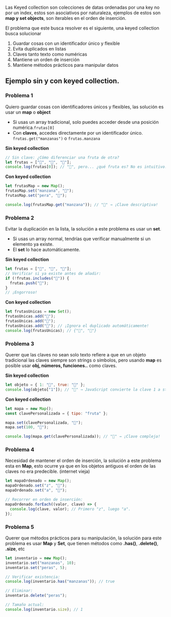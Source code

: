 Las Keyed collection son colecciones de datas ordenadas por una key no por un index, estos son asociativos por naturaleza, ejemplos de estos son **map y set objects**, son iterables en el orden de inserción.

El problema que este busca resolver es el siguiente, una keyed collection busca solucionar
1) Guardar cosas con un identificador único y flexible
2) Evita duplicados en listas
3) Claves tanto texto como numéricas
4) Mantiene un orden de inserción
5) Mantiene métodos prácticos para manipular datos

## Ejemplo sin y con keyed collection.

### Problema 1
Quiero guardar cosas con identificadores únicos y flexibles, las solución es usar un **map** o **object**
- Si usas un array tradicional, solo puedes acceder desde una posición numérica.`frutas[0]` 
- Con **claves**, accedes directamente por un identificador único. `frutas.get("manzanas")` o `frutas.manzana`

**Sin keyed collection**
```js
// Sin clave: ¿Cómo diferenciar una fruta de otra?
let frutas = ["🍎", "🍐", "🍌"];
console.log(frutas[0]); // "🍎", pero... ¿qué fruta es? No es intuitivo.
```

**Con keyed collection**
```js
let frutasMap = new Map();
frutasMap.set("manzana", "🍎");
frutasMap.set("pera", "🍐");

console.log(frutasMap.get("manzana")); // "🍎" → ¡Clave descriptiva!
```

### Problema 2
Evitar la duplicación en la lista, la solución a este problema es usar un **set**.
- Si usas un array normal, tendrías que verificar manualmente si un elemento ya existe.
- El **set** lo hace automáticamente.


**Sin keyed collection**
```js
let frutas = ["🍎", "🍐", "🍎"];
// Verificar si ya existe antes de añadir:
if (!frutas.includes("🍎")) {
  frutas.push("🍎");
}
// ¡Engorroso!
```

**Con keyed collection**
```js
let frutasUnicas = new Set();
frutasUnicas.add("🍎");
frutasUnicas.add("🍐");
frutasUnicas.add("🍎"); // ¡Ignora el duplicado automáticamente!
console.log(frutasUnicas); // {"🍎", "🍐"}
```

### Problema 3
Querer que las claves no sean solo texto refiere a que en un objeto tradicional las claves siempre son strings o símbolos, pero usando **map** es posible usar **obj, números, funciones..** como claves.

**Sin keyed collection**
```js
let objeto = { 1: "🍎", true: "🍐" };
console.log(objeto["1"]); // "🍎" → JavaScript convierte la clave 1 a string.
```

**Con keyed collection**
```js
let mapa = new Map();
const clavePersonalizada = { tipo: "fruta" };

mapa.set(clavePersonalizada, "🍌");
mapa.set(100, "🍊");

console.log(mapa.get(clavePersonalizada)); // "🍌" → ¡Clave compleja!
```

### Problema 4
Necesidad de mantener el orden de inserción, la solución a este problema esta en **Map**, esto ocurre ya que en los objetos antiguos el orden de las claves no era predecible. (internet vieja)

```js
let mapaOrdenado = new Map();
mapaOrdenado.set("z", "🍎");
mapaOrdenado.set("a", "🍐");

// Recorrer en orden de inserción:
mapaOrdenado.forEach((valor, clave) => {
  console.log(clave, valor); // Primero "z", luego "a".
});
```

### Problema 5
Querer que métodos prácticos para su manipulación, la solución para este problema es usar **Map** y **Set**, que tienen métodos como **.has()**, **.delete()**, **.size**, etc

```js
let inventario = new Map();
inventario.set("manzanas", 10);
inventario.set("peras", 5);

// Verificar existencia:
console.log(inventario.has("manzanas")); // true

// Eliminar:
inventario.delete("peras");

// Tamaño actual:
console.log(inventario.size); // 1
```
